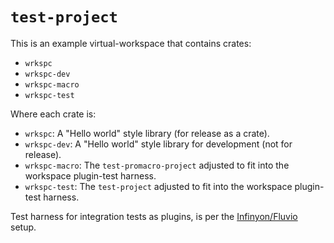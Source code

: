 # `test-project`

This is an example virtual-workspace that contains crates:

- `wrkspc`
- `wrkspc-dev`
- `wrkspc-macro`
- `wrkspc-test`

Where each crate is:

- `wrkspc`: A "Hello world" style library (for release as a crate).
- `wrkspc-dev`: A "Hello world" style library for development (not for release).
- `wrkspc-macro`: The `test-promacro-project` adjusted to fit into the workspace plugin-test harness.
- `wrkspc-test`: The `test-project` adjusted to fit into the workspace plugin-test harness.

Test harness for integration tests as plugins, is per the [Infinyon/Fluvio](https://www.infinyon.com/blog/2021/04/rust-custom-test-harness/) setup.
